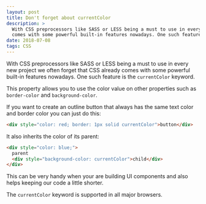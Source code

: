 ```yaml
---
layout: post
title: Don't forget about currentColor
description: >
  With CSS preprocessors like SASS or LESS being a must to use in every new project we often forget that CSS already
  comes with some powerful built-in features nowadays. One such feature is the `currentColor` keyword.
date: 2018-07-08
tags: CSS
---
```


With CSS preprocessors like SASS or LESS being a must to use in every new project we often forget that
CSS already comes with some powerful built-in features nowadays. One such feature is the `currentColor` keyword.

This property allows you to use the color value on other properties such as `border-color` and `background-color`.

If you want to create an outline button that always has the same text color and border color you can just do this:

```html
<div style="color: red; border: 1px solid currentColor">button</div>
```

It also inherits the color of its parent:

```html
<div style="color: blue;">
  parent
  <div style="background-color: currentColor">child</div>
</div>
```

This can be very handy when your are building UI components and also helps keeping our code a little shorter.

The `currentColor` keyword is supported in all major browsers.
